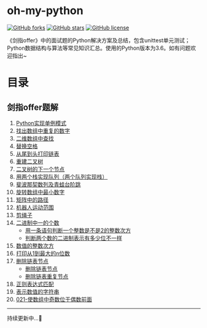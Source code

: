oh-my-python
============
[![GitHub forks](https://img.shields.io/github/forks/lesywix/oh-my-python.svg)](https://github.com/lesywix/oh-my-python/network)
[![GitHub stars](https://img.shields.io/github/stars/lesywix/oh-my-python.svg)](https://github.com/lesywix/oh-my-python/stargazers)
[![GitHub license](https://img.shields.io/github/license/lesywix/oh-my-python.svg)](https://github.com/lesywix/oh-my-python/blob/master/LICENSE)

《剑指offer》中的面试题的Python解决方案及总结，包含unittest单元测试；Python数据结构与算法等常见知识汇总。使用的Python版本为3.6。如有问题欢迎指出~

# 目录
## 剑指offer题解
1. [Python实现单例模式](002-singleton/)
2. [找出数组中重复的数字](003-数组中重复的数字/)
3. [二维数组中查找](004-二维数组中查找/)
4. [替换空格](005-替换空格/)
5. [从尾到头打印链表](006-从尾到头打印链表/)
6. [重建二叉树](007-重建二叉树/)
7. [二叉树的下一个节点](008-二叉树的下一个节点/)
8. [用两个栈实现队列（两个队列实现栈）](009-用两个栈实现队列（两个队列实现栈）/)
9. [斐波那契数列及青蛙台阶跳](010-斐波那契数列/)
10. [旋转数组中最小数字](011-旋转数组中最小数字/)
11. [矩阵中的路径](012-矩阵中的路径/)
12. [机器人运动范围](013-机器人运动范围/)
13. [剪绳子](014-剪绳子/)
14. [二进制中一的个数](015-二进制中一的个数/)
    * [用一条语句判断一个整数是不是2的整数次方](015-二进制中一的个数/relevant1.py)
    * [判断两个数的二进制表示有多少位不一样](015-二进制中一的个数/relevant2.py)
16. [数值的整数次方](016-数值的整数次方/power.py)
17. [打印从1到最大的n位数](017-打印从1到最大的n位数/print_max.py)
18. [删除链表节点](018-删除链表节点/)
    * [删除链表节点](018-删除链表节点/delete_node.py)
    * [删除链表重复节点](018-删除链表节点/delete_duplicate_node.py)
19. [正则表达式匹配](019-正则表达式匹配/re_fullmatch.py)
20. [表示数值的字符串](020-表示数值的字符串/is_numeric.py)
21. [021-使数组中奇数位于偶数前面](021-使数组中奇数位于偶数前面/resort.py)

---
持续更新中...:snake: